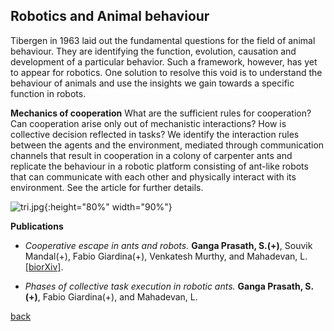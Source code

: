 ## Robotics and Animal behaviour
Tibergen in 1963 laid out the fundamental questions for the field of animal behaviour. They are identifying the function, evolution, causation and development of a particular behavior. Such a framework, however, has yet to appear for robotics. One solution to resolve this void is to understand the behaviour of animals and use the insights we gain towards a specific function in robots.

**Mechanics of cooperation**
What are the sufficient rules for cooperation? Can cooperation arise only out of mechanistic interactions? How is collective decision reflected in tasks? We identify the interaction rules between the agents and the environment, mediated through communication channels that result in cooperation in a colony of carpenter ants and replicate the behaviour in a robotic platform consisting of ant-like robots that can communicate with each other and physically interact with its environment. See the article for further details.

![tri.jpg]({{site.baseurl}}/tri.jpg){:height="80%" width="90%"}

**Publications**

* _Cooperative escape in ants and robots._ **Ganga Prasath, S.(+)**, Souvik Mandal(+), Fabio Giardina(+), Venkatesh Murthy, and Mahadevan, L. [[biorXiv]](https://doi.org/10.1101/2021.07.12.451633).

* _Phases of collective task execution in robotic ants._ **Ganga Prasath, S.(+)**, Fabio Giardina(+), and Mahadevan, L.

[back](./research)
